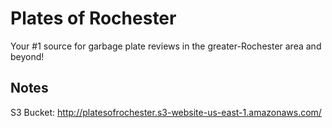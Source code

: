 Plates of Rochester
===================

Your #1 source for garbage plate reviews in the greater-Rochester area and beyond!

Notes
-----
S3 Bucket: http://platesofrochester.s3-website-us-east-1.amazonaws.com/
